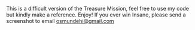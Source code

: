 This is a difficult version of the Treasure Mission, feel free to use my code but kindly make a reference.
Enjoy!
If you ever win Insane, please send a screenshot to email osmundehi@gmail.com
